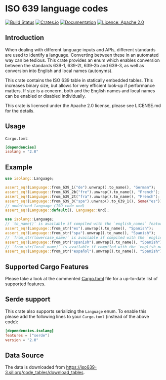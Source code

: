 ISO 639 language codes
=======================

[![Build Status](https://github.com/humenda/isolang-rs/workflows/CI/badge.svg)](https://github.com/humenda/isolang-rs/actions?query=workflow%3ACI)
[![Crates.io](https://img.shields.io/crates/v/isolang)](https://crates.io/crates/isolang)
[![Documentation](https://img.shields.io/docsrs/isolang)](https://docs.rs/isolang)
[![Licence: Apache 2.0](https://img.shields.io/badge/License-Apache%202.0-blue.svg)](LICENCE.md)

Introduction
------------

When dealing with different language inputs and APIs, different standards are used to identify
a language. Converting between these in an automated way can be tedious. This crate provides an
enum which enables conversion between the standards 639-1, 639-2t, 639-2b and 639-3, as well as conversion
into English and local names (autonyms).

This crate contains the ISO 639 table in statically embedded tables. This
increases binary size, but allows for very efficient look-up if performance
matters. If size is a concern, both and the English names and local names can be
enabled or disabled individually.

This crate is licensed under the Apache 2.0 license, please see LICENSE.md for
the details.

Usage
-----

`Cargo.toml`:

```toml
[dependencies]
isolang = "2.0"
```

Example
-------

```rust
use isolang::Language;

assert_eq!(Language::from_639_1("de").unwrap().to_name(), "German");
assert_eq!(Language::from_639_2b("fre").unwrap().to_name(), "French");
assert_eq!(Language::from_639_2t("fra").unwrap().to_name(), "French");
assert_eq!(Language::from_639_3("spa").unwrap().to_639_1(), Some("es"));
// undefined language (ISO code und)
assert_eq!(Language::default(), Language::Und);
```

```rust
use isolang::Language;
// `to_name()` is available if compiled with the `english_names` feature.
assert_eq!(Language::from_str("es").unwrap().to_name(), "Spanish");
assert_eq!(Language::from_str("spa").unwrap().to_name(), "Spanish");
// `from_str(lowercase_name)` is available if compiled with the `english_names` and `lowercase_names` features.
assert_eq!(Language::from_str("spanish").unwrap().to_name(), "Spanish");
// `from_str(local_name)` is available if compiled with the `english_names`, `lowercase_names` and `local_names` features.
assert_eq!(Language::from_str("español").unwrap().to_name(), "Spanish");
```

Supported Cargo Features
-------------------------

Please take a look at the commented [Cargo.toml](Cargo.toml) file for a
up-to-date list of supported features.

Serde support
-------------

This crate also supports serializing the `Language` enum. To enable this please
add the following lines to your `Cargo.toml` (instead of the above code):

```toml
[dependencies.isolang]
features = ["serde"]
version = "2.0"
```

Data Source
-----------

The data is downloaded from
<https://iso639-3.sil.org/code_tables/download_tables>.
